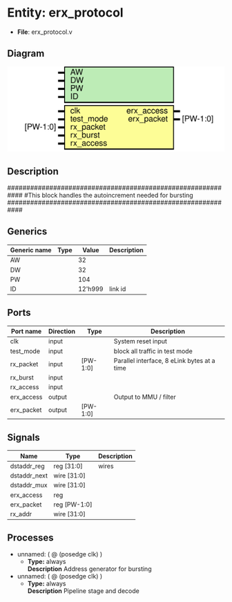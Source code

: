 # Entity: erx_protocol

- **File**: erx_protocol.v
## Diagram

![Diagram](erx_protocol.svg "Diagram")
## Description

############################################################
#This block handles the autoincrement needed for bursting
############################################################

## Generics

| Generic name | Type | Value   | Description |
| ------------ | ---- | ------- | ----------- |
| AW           |      | 32      |             |
| DW           |      | 32      |             |
| PW           |      | 104     |             |
| ID           |      | 12'h999 | link id     |
## Ports

| Port name  | Direction | Type     | Description                                  |
| ---------- | --------- | -------- | -------------------------------------------- |
| clk        | input     |          |  System reset input                          |
| test_mode  | input     |          | block all traffic in test mode               |
| rx_packet  | input     | [PW-1:0] |  Parallel interface, 8 eLink bytes at a time |
| rx_burst   | input     |          |                                              |
| rx_access  | input     |          |                                              |
| erx_access | output    |          |  Output to MMU / filter                      |
| erx_packet | output    | [PW-1:0] |                                              |
## Signals

| Name         | Type         | Description |
| ------------ | ------------ | ----------- |
| dstaddr_reg  | reg [31:0]   | wires       |
| dstaddr_next | wire [31:0]  |             |
| dstaddr_mux  | wire [31:0]  |             |
| erx_access   | reg          |             |
| erx_packet   | reg [PW-1:0] |             |
| rx_addr      | wire [31:0]  |             |
## Processes
- unnamed: ( @ (posedge clk) )
  - **Type:** always
</br>**Description**
Address generator for bursting 
- unnamed: ( @ (posedge clk) )
  - **Type:** always
</br>**Description**
Pipeline stage and decode   
